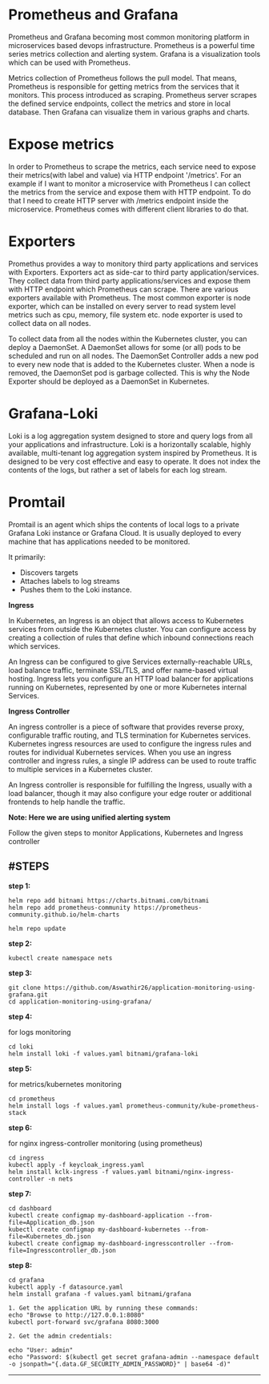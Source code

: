 # **Prometheus and Grafana**

Prometheus and Grafana becoming most common monitoring platform in microservices based devops infrastructure. Prometheus is a powerful time series metrics collection and alerting system. Grafana is a visualization tools which can be used with Prometheus.

Metrics collection of Prometheus follows the pull model. That means, Prometheus is responsible for getting metrics from the services that it monitors. This process introduced as scraping. Prometheus server scrapes the defined service endpoints, collect the metrics and store in local database. Then Grafana can visualize them in various graphs and charts. 

# **Expose metrics**

In order to Prometheus to scrape the metrics, each service need to expose their metrics(with label and value) via HTTP endpoint '/metrics'. For an example if I want to monitor a microservice with Prometheus I can collect the metrics from the service and expose them with HTTP endpoint. To do that I need to create HTTP server with /metrics endpoint inside the microservice. Prometheus comes with different client libraries to do that.

# **Exporters**

Promethus provides a way to monitory third party applications and services with Exporters. Exporters act as side-car to third party application/services. They collect data from third party applications/services and expose them with HTTP endpoint which Prometheus can scrape. There are various exporters available with Prometheus. The most common exporter is node exporter, which can be installed on every server to read system level metrics such as cpu, memory, file system etc. node exporter is used to collect data on all nodes.
 
To collect data from all the nodes within the Kubernetes cluster, you can deploy a DaemonSet. A DaemonSet allows for some (or all) pods to be scheduled and run on all nodes. The DaemonSet Controller adds a new pod to every new node that is added to the Kubernetes cluster. When a node is removed, the DaemonSet pod is garbage collected. This is why the Node Exporter should be deployed as a DaemonSet in Kubernetes.

# **Grafana-Loki**

Loki is a log aggregation system designed to store and query logs from all your applications and infrastructure.
Loki is a horizontally scalable, highly available, multi-tenant log aggregation system inspired by Prometheus. It is designed to be very cost effective and easy to operate. It does not index the contents of the logs, but rather a set of labels for each log stream.

# **Promtail**
Promtail is an agent which ships the contents of local logs to a private Grafana Loki instance or Grafana Cloud. It is usually deployed to every machine that has applications needed to be monitored.

It primarily:

- Discovers targets
- Attaches labels to log streams
- Pushes them to the Loki instance.

**Ingress**

In Kubernetes, an Ingress is an object that allows access to Kubernetes services from outside the Kubernetes cluster. You can configure access by creating a collection of rules that define which inbound connections reach which services.

An Ingress can be configured to give Services externally-reachable URLs, load balance traffic, terminate SSL/TLS, and offer name-based virtual hosting. Ingress lets you configure an HTTP load balancer for applications running on Kubernetes, represented by one or more Kubernetes internal Services.

**Ingress Controller**

An ingress controller is a piece of software that provides reverse proxy, configurable traffic routing, and TLS termination for Kubernetes services. Kubernetes ingress resources are used to configure the ingress rules and routes for individual Kubernetes services. When you use an ingress controller and ingress rules, a single IP address can be used to route traffic to multiple services in a Kubernetes cluster.

An Ingress controller is responsible for fulfilling the Ingress, usually with a load balancer, though it may also configure your edge router or additional frontends to help handle the traffic.


**Note: Here we are using unified alerting system**



Follow the given steps to monitor Applications, Kubernetes and Ingress controller

#STEPS
-----

**step 1:**

    helm repo add bitnami https://charts.bitnami.com/bitnami
    helm repo add prometheus-community https://prometheus-community.github.io/helm-charts

    helm repo update

**step 2:**

    kubectl create namespace nets
    
**step 3:**    
    
    git clone https://github.com/Aswathir26/application-monitoring-using-grafana.git    
    cd application-monitoring-using-grafana/
    
**step 4:**

for logs monitoring

    cd loki
    helm install loki -f values.yaml bitnami/grafana-loki

**step 5:**

for metrics/kubernetes monitoring

    cd prometheus
    helm install logs -f values.yaml prometheus-community/kube-prometheus-stack

**step 6:**

for nginx ingress-controller monitoring (using prometheus)

    cd ingress
    kubectl apply -f keycloak_ingress.yaml
    helm install kclk-ingress -f values.yaml bitnami/nginx-ingress-controller -n nets

   
**step 7:**

    cd dashboard
    kubectl create configmap my-dashboard-application --from-file=Application_db.json
    kubectl create configmap my-dashboard-kubernetes --from-file=Kubernetes_db.json
    kubectl create configmap my-dashboard-ingresscontroller --from-file=Ingresscontroller_db.json
    

**step 8:**


    cd grafana
    kubectl apply -f datasource.yaml
    helm install grafana -f values.yaml bitnami/grafana

    1. Get the application URL by running these commands:
    echo "Browse to http://127.0.0.1:8080"
    kubectl port-forward svc/grafana 8080:3000 

    2. Get the admin credentials:

    echo "User: admin"
    echo "Password: $(kubectl get secret grafana-admin --namespace default -o jsonpath="{.data.GF_SECURITY_ADMIN_PASSWORD}" | base64 -d)"
---------------------------------------------------------------------------------------------------

